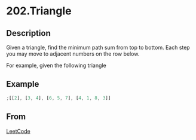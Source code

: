 # 202.Triangle

## Description

Given a triangle, find the minimum path sum from top to bottom. Each step you may move to adjacent numbers on the row below.

For example, given the following triangle

## Example

```js
;[[2], [3, 4], [6, 5, 7], [4, 1, 8, 3]]
```

## From

[LeetCode](https://leetcode.com/problems/triangle)
